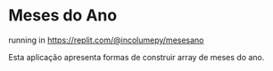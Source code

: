# Meses do Ano

running in https://replit.com/@incolumepy/mesesano

Esta aplicação apresenta formas de construir array de meses do ano.